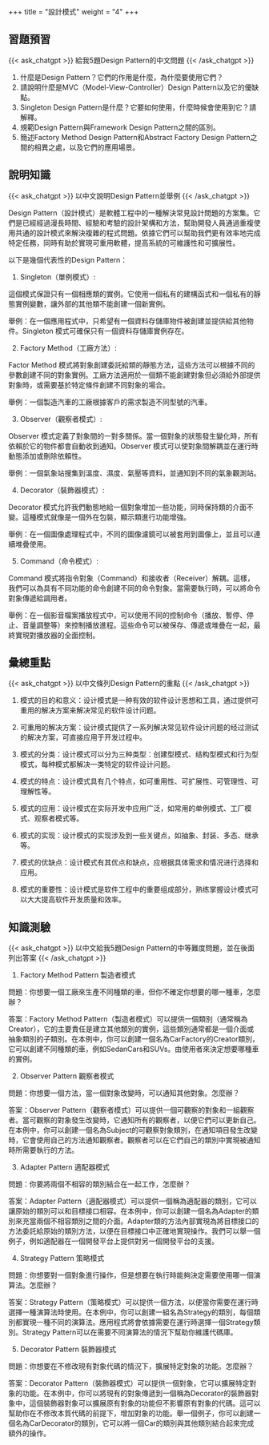 +++
title = "設計模式"
weight = "4"
+++
## 習題預習
{{< ask_chatgpt >}}
給我5題Design Pattern的中文問題
{{< /ask_chatgpt >}}



1. 什麼是Design Pattern？它們的作用是什麼，為什麼要使用它們？
2. 請說明什麼是MVC（Model-View-Controller）Design Pattern以及它的優缺點。
3. Singleton Design Pattern是什麼？它要如何使用，什麼時候會使用到它？請解釋。
4. 規範Design Pattern與Framework Design Pattern之間的區別。
5. 簡述Factory Method Design Pattern和Abstract Factory Design Pattern之間的相異之處，以及它們的應用場景。   

## 說明知識
{{< ask_chatgpt >}}
以中文說明Design Pattern並舉例
{{< /ask_chatgpt >}}



Design Pattern（設計模式）是軟體工程中的一種解決常見設計問題的方案集。它們是已經經過漫長時間、經驗和考驗的設計架構和方法，幫助開發人員通過重複使用共通的設計模式來解決複雜的程式問題。依據它們可以幫助我們更有效率地完成特定任務，同時有助於實現可重用軟體，提高系統的可維護性和可擴展性。

以下是幾個代表性的Design Pattern：

1. Singleton（單例模式）:

這個模式保證只有一個相應類的實例。它使用一個私有的建構函式和一個私有的靜態實例變數，讓外部的其他類不能創建一個新實例。

舉例：在一個應用程式中，只希望有一個資料存儲庫物件被創建並提供給其他物件。Singleton 模式可確保只有一個資料存儲庫實例存在。

2. Factory Method（工廠方法）:

Factor Method 模式將對象創建委託給類的靜態方法，這些方法可以根據不同的參數創建不同的對象實例。工廠方法適用於一個類不能創建對象但必須給外部提供對象時，或需要基於特定條件創建不同對象的場合。

舉例：一個製造汽車的工廠根據客戶的需求製造不同型號的汽車。

3. Observer（觀察者模式）:

Observer 模式定義了對象間的一對多關係。當一個對象的狀態發生變化時，所有依賴於它的物件都會自動收到通知。Observer 模式可以使對象間解耦並在運行時動態添加或刪除依賴性。

舉例：一個氣象站搜集到溫度、濕度、氣壓等資料，並通知到不同的氣象觀測站。

4. Decorator（裝飾器模式）:

Decorator 模式允許我們動態地給一個對象增加一些功能，同時保持類的介面不變。這種模式就像是一個外在包裝，顯示類進行功能增強。

舉例：在一個圖像處理程式中，不同的圖像濾鏡可以被套用到圖像上，並且可以連續堆疊使用。

5. Command（命令模式）:

Command 模式將指令對象（Command）和接收者（Receiver）解耦。這樣，我們可以為具有不同功能的命令創建不同的命令對象。當需要執行時，可以將命令對象傳遞給調用者。

舉例：在一個影音檔案播放程式中，可以使用不同的控制命令（播放、暫停、停止、音量調整等）來控制播放進程。這些命令可以被保存、傳遞或堆疊在一起，最終實現對播放器的全面控制。   

## 彙總重點
{{< ask_chatgpt >}}
以中文條列Design Pattern的重點
{{< /ask_chatgpt >}}



1. 模式的目的和意义：设计模式是一种有效的软件设计思想和工具，通过提供可重用的解决方案来解决常见的软件设计问题。

2. 可重用的解决方案：设计模式提供了一系列解决常见软件设计问题的经过测试的解决方案，可直接应用于开发过程中。

3. 模式的分类：设计模式可以分为三种类型：创建型模式、结构型模式和行为型模式，每种模式都解决一类特定的软件设计问题。

4. 模式的特点：设计模式具有几个特点，如可重用性、可扩展性、可管理性、可理解性等。

5. 模式的应用：设计模式在实际开发中应用广泛，如常用的单例模式、工厂模式、观察者模式等。

6. 模式的实现：设计模式的实现涉及到一些关键点，如抽象、封装、多态、继承等。

7. 模式的优缺点：设计模式有其优点和缺点，应根据具体需求和情况进行选择和应用。

8. 模式的重要性：设计模式是软件工程中的重要组成部分，熟练掌握设计模式可以大大提高软件开发质量和效率。   

## 知識測驗
{{< ask_chatgpt >}}
以中文給我5題Design Pattern的中等難度問題，並在後面列出答案
{{< /ask_chatgpt >}}



1. Factory Method Pattern 製造者模式

問題：你想要一個工廠來生產不同種類的車，但你不確定你想要的哪一種車，怎麼辦？

答案：Factory Method Pattern（製造者模式）可以提供一個類別（通常稱為Creator），它的主要責任是建立其他類別的實例，這些類別通常都是一個介面或抽象類別的子類別。在本例中，你可以創建一個名為CarFactory的Creator類別，它可以創建不同種類的車，例如SedanCars和SUVs。由使用者來決定想要哪種車的實例。

2. Observer Pattern 觀察者模式

問題：你想要一個方法，當一個對象改變時，可以通知其他對象。怎麼辦？

答案：Observer Pattern（觀察者模式）可以提供一個可觀察的對象和一組觀察者。當可觀察的對象發生改變時，它通知所有的觀察者，以便它們可以更新自己。在本例中，你可以創建一個名為Subject的可觀察對象類別，在通知項目發生改變時，它會使用自己的方法通知觀察者。觀察者可以在它們自己的類別中實現被通知時所需要執行的方法。

3. Adapter Pattern 適配器模式

問題：你要將兩個不相容的類別結合在一起工作，怎麼辦？

答案：Adapter Pattern（適配器模式）可以提供一個稱為適配器的類別，它可以讓原始的類別可以和目標接口相容。在本例中，你可以創建一個名為Adapter的類別來充當兩個不相容類別之間的介面。Adapter類的方法內部實現為將目標接口的方法委託給原始的類別方法，以便在目標接口中正確地實現操作。我們可以舉一個例子，例如適配器在一個開發平台上提供對另一個開發平台的支援。

4. Strategy Pattern 策略模式

問題：你想要對一個對象進行操作，但是想要在執行時能夠決定需要使用哪一個演算法。怎麼辦？

答案：Strategy Pattern（策略模式）可以提供一個方法，以便當你需要在運行時選擇一種演算法時使用。在本例中，你可以創建一組名為Strategy的類別，每個類別都實現一種不同的演算法。應用程式將會依據需要在運行時選擇一個Strategy類別。Strategy Pattern可以在需要不同演算法的情況下幫助你維護代碼庫。

5. Decorator Pattern 裝飾器模式

問題：你想要在不修改現有對象代碼的情況下，擴展特定對象的功能。怎麼辦？

答案：Decorator Pattern（裝飾器模式）可以提供一個對象，它可以擴展特定對象的功能。在本例中，你可以將現有的對象傳遞到一個稱為Decorator的裝飾器對象中，這個裝飾器對象可以擴展原有對象的功能但不影響原有對象的代碼。這可以幫助你在不修改本質代碼的前提下，增加對象的功能。舉一個例子，你可以創建一個名為CarDecorator的類別，它可以將一個Car的類別與其他類別結合起來完成額外的操作。   

